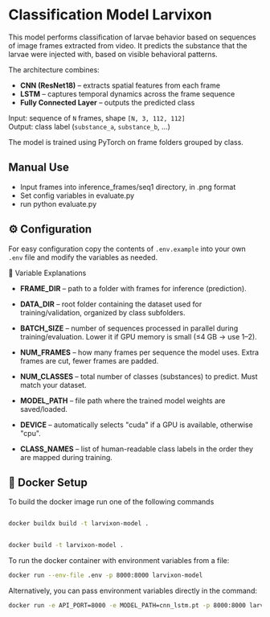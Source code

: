 # Classification Model Larvixon

This model performs classification of larvae behavior based on sequences of image frames extracted from video. It predicts the substance that the larvae were injected with, based on visible behavioral patterns.

The architecture combines:

- **CNN (ResNet18)** – extracts spatial features from each frame  
- **LSTM** – captures temporal dynamics across the frame sequence  
- **Fully Connected Layer** – outputs the predicted class

Input: sequence of `N` frames, shape `[N, 3, 112, 112]`  
Output: class label (`substance_a`, `substance_b`, ...)

The model is trained using PyTorch on frame folders grouped by class.

## Manual Use

- Input frames into inference_frames/seq1 directory, in .png format
- Set config variables in evaluate.py
- run python evaluate.py

## ⚙️ Configuration

For easy configuration copy the contents of `.env.example` into your own `.env` file and modify the variables as needed.

🔹 Variable Explanations

- **FRAME_DIR** – path to a folder with frames for inference (prediction).

- **DATA_DIR** – root folder containing the dataset used for training/validation, organized by class subfolders.

- **BATCH_SIZE** – number of sequences processed in parallel during training/evaluation. Lower it if GPU memory is small (≤4 GB → use 1–2).

- **NUM_FRAMES** – how many frames per sequence the model uses. Extra frames are cut, fewer frames are padded.

- **NUM_CLASSES** – total number of classes (substances) to predict. Must match your dataset.

- **MODEL_PATH** – file path where the trained model weights are saved/loaded.

- **DEVICE** – automatically selects "cuda" if a GPU is available, otherwise "cpu".

- **CLASS_NAMES** – list of human-readable class labels in the order they are mapped during training.

## 🐳 Docker Setup

To build the docker image run one of the following commands

```bash

docker buildx build -t larvixon-model . 
```

```bash

docker build -t larvixon-model .

```

To run the docker container with environment variables from a file:

```bash
docker run --env-file .env -p 8000:8000 larvixon-model

```

Alternatively, you can pass environment variables directly in the command:

```bash
docker run -e API_PORT=8000 -e MODEL_PATH=cnn_lstm.pt -p 8000:8000 larvixon-model
```

